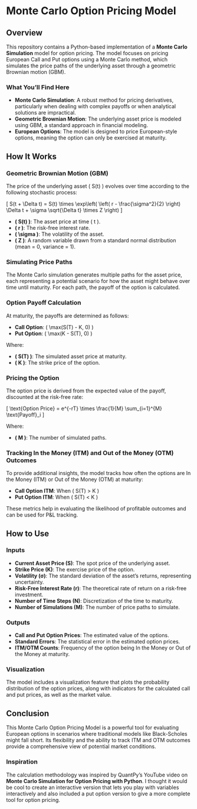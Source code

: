 # Monte Carlo Option Pricing Model

## Overview

This repository contains a Python-based implementation of a **Monte Carlo Simulation** model for option pricing. The model focuses on pricing European Call and Put options using a Monte Carlo method, which simulates the price paths of the underlying asset through a geometric Brownian motion (GBM).

### What You’ll Find Here

- **Monte Carlo Simulation**: A robust method for pricing derivatives, particularly when dealing with complex payoffs or when analytical solutions are impractical.
- **Geometric Brownian Motion**: The underlying asset price is modeled using GBM, a standard approach in financial modeling.
- **European Options**: The model is designed to price European-style options, meaning the option can only be exercised at maturity.

## How It Works

### Geometric Brownian Motion (GBM)

The price of the underlying asset \( S(t) \) evolves over time according to the following stochastic process:

\[
S(t + \Delta t) = S(t) \times \exp\left( \left( r - \frac{\sigma^2}{2} \right) \Delta t + \sigma \sqrt{\Delta t} \times Z \right)
\]

- **\( S(t) \)**: The asset price at time \( t \).
- **\( r \)**: The risk-free interest rate.
- **\( \sigma \)**: The volatility of the asset.
- **\( Z \)**: A random variable drawn from a standard normal distribution (mean = 0, variance = 1).

### Simulating Price Paths

The Monte Carlo simulation generates multiple paths for the asset price, each representing a potential scenario for how the asset might behave over time until maturity. For each path, the payoff of the option is calculated.

### Option Payoff Calculation

At maturity, the payoffs are determined as follows:

- **Call Option**: \( \max(S(T) - K, 0) \)
- **Put Option**: \( \max(K - S(T), 0) \)

Where:
- **\( S(T) \)**: The simulated asset price at maturity.
- **\( K \)**: The strike price of the option.

### Pricing the Option

The option price is derived from the expected value of the payoff, discounted at the risk-free rate:

\[
\text{Option Price} = e^{-rT} \times \frac{1}{M} \sum_{i=1}^{M} \text{Payoff}_i
\]

Where:
- **\( M \)**: The number of simulated paths.

### Tracking In the Money (ITM) and Out of the Money (OTM) Outcomes

To provide additional insights, the model tracks how often the options are In the Money (ITM) or Out of the Money (OTM) at maturity:

- **Call Option ITM**: When \( S(T) > K \)
- **Put Option ITM**: When \( S(T) < K \)

These metrics help in evaluating the likelihood of profitable outcomes and can be used for P&L tracking.

## How to Use

### Inputs

- **Current Asset Price (S)**: The spot price of the underlying asset.
- **Strike Price (K)**: The exercise price of the option.
- **Volatility (σ)**: The standard deviation of the asset’s returns, representing uncertainty.
- **Risk-Free Interest Rate (r)**: The theoretical rate of return on a risk-free investment.
- **Number of Time Steps (N)**: Discretization of the time to maturity.
- **Number of Simulations (M)**: The number of price paths to simulate.

### Outputs

- **Call and Put Option Prices**: The estimated value of the options.
- **Standard Errors**: The statistical error in the estimated option prices.
- **ITM/OTM Counts**: Frequency of the option being In the Money or Out of the Money at maturity.

### Visualization

The model includes a visualization feature that plots the probability distribution of the option prices, along with indicators for the calculated call and put prices, as well as the market value.

## Conclusion

This Monte Carlo Option Pricing Model is a powerful tool for evaluating European options in scenarios where traditional models like Black-Scholes might fall short. Its flexibility and the ability to track ITM and OTM outcomes provide a comprehensive view of potential market conditions.

### Inspiration

The calculation methodology was inspired by QuantPy’s YouTube video on **Monte Carlo Simulation for Option Pricing with Python**. I thought it would be cool to create an interactive version that lets you play with variables interactively and also included a put option version to give a more complete tool for option pricing.

